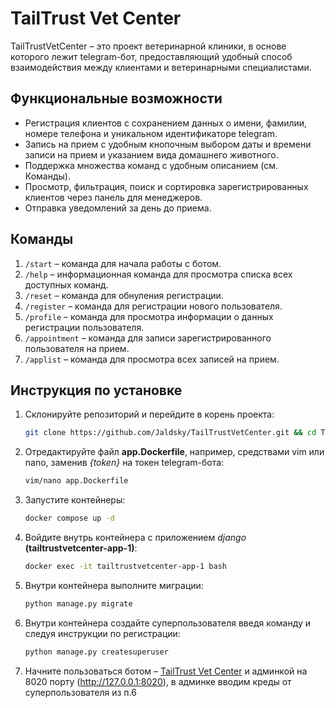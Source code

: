 # TailTrust Vet Center

TailTrustVetCenter – это проект ветеринарной клиники, в основе которого лежит telegram-бот,
предоставляющий удобный способ взаимодействия между клиентами и ветеринарными специалистами.<br>

## Функциональные возможности

- Регистрация клиентов с сохранением данных о имени, фамилии, номере телефона и уникальном идентификаторе telegram.
- Запись на прием с удобным кнопочным выбором даты и времени записи на прием и указанием вида домашнего животного.
- Поддержка множества команд с удобным описанием (см. Команды).
- Просмотр, фильтрация, поиск и сортировка зарегистрированных клиентов через панель для менеджеров.
- Отправка уведомлений за день до приема.

## Команды

1. `/start` – команда для начала работы с ботом.
2. `/help` – информационная команда для просмотра списка всех доступных команд.
3. `/reset` – команда для обнуления регистрации.
4. `/register` – команда для регистрации нового пользователя.
5. `/profile` – команда для просмотра информации о данных регистрации пользователя.
6. `/appointment` – команда для записи зарегистрированного пользователя на прием.
7. `/applist` – команда для просмотра всех записей на прием.

## Инструкция по установке

1. Склонируйте репозиторий и перейдите в корень проекта:
   ```bash
   git clone https://github.com/Jaldsky/TailTrustVetCenter.git && cd TailTrustVetCenter

2. Отредактируйте файл **app.Dockerfile**, например, средствами vim или nano, заменив _{token}_
на токен telegram-бота:
    ```bash
    vim/nano app.Dockerfile

3. Запустите контейнеры:
    ```bash
    docker compose up -d

4. Войдите внутрь контейнера с приложением _django_ **(tailtrustvetcenter-app-1)**:
    ```bash
    docker exec -it tailtrustvetcenter-app-1 bash

5. Внутри контейнера выполните миграции:
    ```bash
    python manage.py migrate

6. Внутри контейнера создайте суперпользователя введя команду и следуя инструкции по регистрации:
    ```bash
    python manage.py createsuperuser

7. Начните пользоваться ботом – [TailTrust Vet Center](https://t.me/tailtrust_bot)
и админкой на 8020 порту (http://127.0.0.1:8020), в админке вводим креды от суперпользователя из п.6
